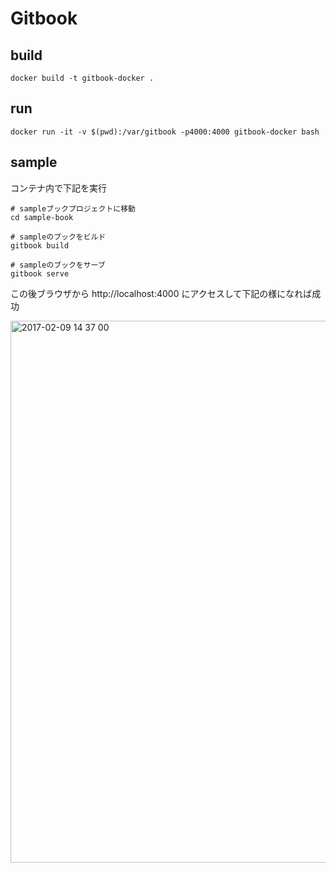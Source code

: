 # Gitbook

## build

```
docker build -t gitbook-docker .
```

## run

```
docker run -it -v $(pwd):/var/gitbook -p4000:4000 gitbook-docker bash
```

## sample

コンテナ内で下記を実行
```
# sampleブックプロジェクトに移動
cd sample-book

# sampleのブックをビルド
gitbook build

# sampleのブックをサーブ
gitbook serve
```

この後ブラウザから http://localhost:4000 にアクセスして下記の様になれば成功

<img width="867" alt="2017-02-09 14 37 00" src="https://cloud.githubusercontent.com/assets/1496543/22770670/73cedc70-eed5-11e6-8eed-b581e0e53a77.png">

